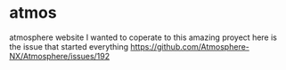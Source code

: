 # atmos
atmosphere website
I wanted to coperate to this amazing proyect
here is the issue that started everything https://github.com/Atmosphere-NX/Atmosphere/issues/192
